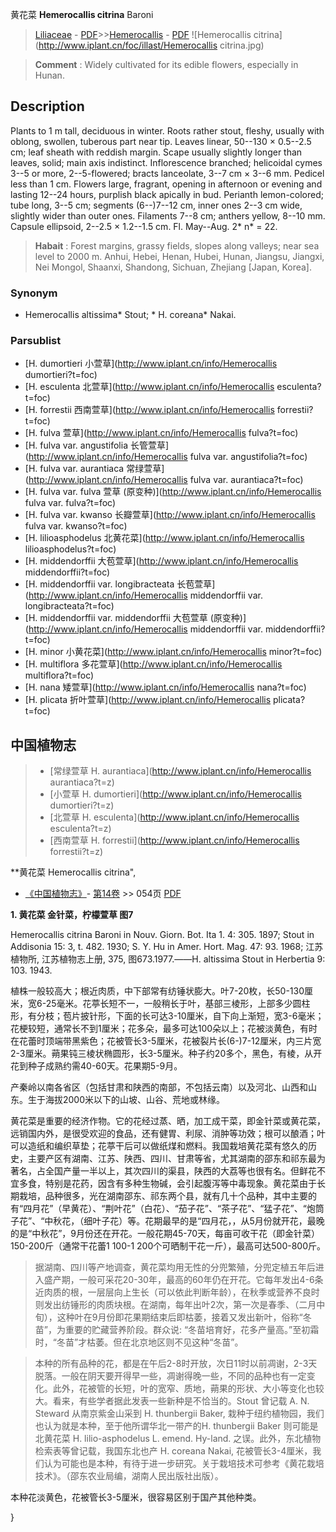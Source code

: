 黄花菜 **Hemerocallis citrina** Baroni

> [Liliaceae](http://www.iplant.cn/info/Liliaceae?t=foc) - [PDF](http://www.iplant.cn/foc/pdf/Liliaceae.pdf)>>[Hemerocallis](http://www.iplant.cn/info/Hemerocallis?t=foc) - [PDF](http://www.iplant.cn/foc/pdf/Hemerocallis.pdf)
![Hemerocallis citrina](http://www.iplant.cn/foc/illast/Hemerocallis citrina.jpg)


> **Comment** : 
> Widely cultivated for its edible flowers, especially in Hunan.

## Description

Plants to 1 m tall, deciduous in winter. Roots rather stout, fleshy, usually with oblong, swollen, tuberous part near tip. Leaves linear, 50--130 × 0.5--2.5 cm; leaf sheath with reddish margin. Scape usually slightly longer than leaves, solid; main axis indistinct. Inflorescence branched; helicoidal cymes 3--5 or more, 2--5-flowered; bracts lanceolate, 3--7 cm × 3--6 mm. Pedicel less than 1 cm. Flowers large, fragrant, opening in afternoon or evening and lasting 12--24 hours, purplish black apically in bud. Perianth lemon-colored; tube long, 3--5 cm; segments (6--)7--12 cm, inner ones 2--3 cm wide, slightly wider than outer ones. Filaments 7--8 cm; anthers yellow, 8--10 mm. Capsule ellipsoid, 2--2.5 × 1.2--1.5 cm. Fl. May--Aug. 2* n* = 22.


> **Habait** : 
> Forest margins, grassy fields, slopes along valleys; near sea level to 2000 m. Anhui, Hebei, Henan, Hubei, Hunan, Jiangsu, Jiangxi, Nei Mongol, Shaanxi, Shandong, Sichuan, Zhejiang [Japan, Korea].

### Synonym
* Hemerocallis altissima* Stout; * H. coreana* Nakai.

### Parsublist

* [H.  dumortieri  小萱草](http://www.iplant.cn/info/Hemerocallis dumortieri?t=foc)
* [H.  esculenta  北萱草](http://www.iplant.cn/info/Hemerocallis esculenta?t=foc)
* [H.  forrestii  西南萱草](http://www.iplant.cn/info/Hemerocallis forrestii?t=foc)
* [H.  fulva  萱草](http://www.iplant.cn/info/Hemerocallis fulva?t=foc)
* [H.  fulva var. angustifolia  长管萱草](http://www.iplant.cn/info/Hemerocallis fulva var. angustifolia?t=foc)
* [H.  fulva var. aurantiaca  常绿萱草](http://www.iplant.cn/info/Hemerocallis fulva var. aurantiaca?t=foc)
* [H.  fulva var. fulva  萱草 (原变种)](http://www.iplant.cn/info/Hemerocallis fulva var. fulva?t=foc)
* [H.  fulva var. kwanso  长瓣萱草](http://www.iplant.cn/info/Hemerocallis fulva var. kwanso?t=foc)
* [H.  lilioasphodelus  北黄花菜](http://www.iplant.cn/info/Hemerocallis lilioasphodelus?t=foc)
* [H.  middendorffii  大苞萱草](http://www.iplant.cn/info/Hemerocallis middendorffii?t=foc)
* [H.  middendorffii var. longibracteata  长苞萱草](http://www.iplant.cn/info/Hemerocallis middendorffii var. longibracteata?t=foc)
* [H.  middendorffii var. middendorffii  大苞萱草 (原变种)](http://www.iplant.cn/info/Hemerocallis middendorffii var. middendorffii?t=foc)
* [H.  minor  小黄花菜](http://www.iplant.cn/info/Hemerocallis minor?t=foc)
* [H.  multiflora  多花萱草](http://www.iplant.cn/info/Hemerocallis multiflora?t=foc)
* [H.  nana  矮萱草](http://www.iplant.cn/info/Hemerocallis nana?t=foc)
* [H.  plicata  折叶萱草](http://www.iplant.cn/info/Hemerocallis plicata?t=foc)


## 中国植物志

> * [常绿萱草  H.  aurantiaca](http://www.iplant.cn/info/Hemerocallis aurantiaca?t=z)
> * [小萱草  H.  dumortieri](http://www.iplant.cn/info/Hemerocallis dumortieri?t=z)
> * [北萱草  H.  esculenta](http://www.iplant.cn/info/Hemerocallis esculenta?t=z)
> * [西南萱草  H.  forrestii](http://www.iplant.cn/info/Hemerocallis forrestii?t=z)


**黄花菜 Hemerocallis citrina",

* [《中国植物志》](http://www.iplant.cn/frps)- [第14卷](http://www.iplant.cn/frps/vol/14) >> 054页 [PDF](http://www.iplant.cn/frps/pdf/14/054.pdf)


**1. 黄花菜 金针菜，柠檬萱草 图7**

Hemerocallis citrina Baroni in Nouv. Giorn. Bot. Ita 1. 4: 305. 1897; Stout in Addisonia 15: 3, t. 482. 1930; S. Y. Hu in Amer. Hort. Mag. 47: 93. 1968; 江苏植物所, 江苏植物志上册, 375, 图673.1977.——H. altissima Stout in Herbertia 9: 103. 1943.

植株一般较高大；根近肉质，中下部常有纺锤状膨大。叶7-20枚，长50-130厘米，宽6-25毫米。花葶长短不一，一般稍长于叶，基部三棱形，上部多少圆柱形，有分枝；苞片披针形，下面的长可达3-10厘米，自下向上渐短，宽3-6毫米；花梗较短，通常长不到1厘米；花多朵，最多可达100朵以上；花被淡黄色，有时在花蕾时顶端带黑紫色；花被管长3-5厘米，花被裂片长(6-)7-12厘米，内三片宽2-3厘米。蒴果钝三棱状椭圆形，长3-5厘米。种子约20多个，黑色，有棱，从开花到种子成熟约需40-60天。花果期5-9月。

产秦岭以南各省区（包括甘肃和陕西的南部，不包括云南）以及河北、山西和山东。生于海拔2000米以下的山坡、山谷、荒地或林缘。

黄花菜是重要的经济作物。它的花经过蒸、晒，加工成干菜，即金针菜或黄花菜，远销国内外，是很受欢迎的食品，还有健胃、利尿、消肿等功效；根可以酿酒；叶可以造纸和编织草垫；花葶干后可以做纸煤和燃料。我国栽培黄花菜有悠久的历史，主要产区有湖南、江苏、陕西、四川、甘肃等省，尤其湖南的邵东和祁东最为著名，占全国产量一半以上，其次四川的渠县，陕西的大荔等也很有名。但鲜花不宜多食，特别是花药，因含有多种生物碱，会引起腹泻等中毒现象。黄花菜由于长期栽培，品种很多，光在湖南邵东、祁东两个县，就有几十个品种，其中主要的有“四月花”（早黄花）、“荆叶花”（白花）、“茄子花”、“茶子花”、“猛子花”、“炮筒子花”、“中秋花，（细叶子花）等。花期最早的是“四月花，，从5月份就开花，最晚的是“中秋花”，9月份还在开花。一般花期45-70天，每亩可收干花（即金针菜）150-200斤（通常干花蕾1 100-1 200个可晒制干花一斤），最高可达500-800斤。

> 据湖南、四川等产地调查，黄花菜均用无性的分兜繁殖，分兜定植五年后进入盛产期，一般可采花20-30年，最高的60年仍在开花。它每年发出4-6条近肉质的根，一层层向上生长（可以依此判断年龄），在秋季或营养不良时则发出纺锤形的肉质块根。在湖南，每年出叶2次，第一次是春季、（二月中旬），这种叶在9月份即花果期结束后即枯萎，接着又发出新叶，俗称“冬苗”，为重要的贮藏营养阶段。群众说: “冬苗培育好，花多产量高。”至初霜时，“冬苗”才枯萎。但在北京地区则不见这种“冬苗”。

> 本种的所有品种的花，都是在午后2-8时开放，次日11时以前凋谢，2-3天脱落。一般在阴天要开得早一些，凋谢得晚一些，不同的品种也有一定变化。此外，花被管的长短，叶的宽窄、质地，蒴果的形状、大小等变化也较大。看来，有些学者据此发表一些新种是不恰当的。Stout 曾记载 A. N. Steward 从南京紫金山采到 H. thunbergii Baker, 栽种于纽约植物园，我们也认为就是本种，至于他所谓华北一带产的H. thunbergii Baker 则可能是北黄花菜 H. lilio-asphodelus L. emend. Hy-land. 之误。此外，东北植物检索表等曾记载，我国东北也产 H. coreana Nakai, 花被管长3-4厘米，我们认为可能也是本种，有待于进一步研究。关于栽培技术可参考《黄花栽培技术》。（邵东农业局编，湖南人民出版社出版）。

本种花淡黄色，花被管长3-5厘米，很容易区别于国产其他种类。

}